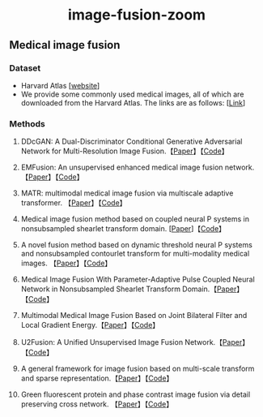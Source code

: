 
<p align="center">
<h1 align="center">image-fusion-zoom</h1>
</p>


## Medical image fusion

### Dataset

- Harvard Atlas [[website](http://www.med.harvard.edu/aanlib/home.html)]
- We provide some commonly used medical images, all of which are downloaded from the Harvard Atlas. The links are as follows: [[Link](https://github.com/MorvanLi/image-fusion-zoom/tree/main/Medical_Image_Fusion_Methods/Havard-Medical-Image-Fusion-Datasets)]

### Methods

1. DDcGAN: A Dual-Discriminator Conditional  Generative Adversarial Network for Multi-Resolution Image Fusion.【[Paper](https://ieeexplore.ieee.org/abstract/document/9031751/)】【[Code](https://github.com/hanna-xu/DDcGAN)】

2. EMFusion: An unsupervised enhanced medical  image fusion network. 【[Paper](https://www.sciencedirect.com/science/article/abs/pii/S1566253521001275)】【[Code](https://github.com/hanna-xu/EMFusion)】

3. MATR: multimodal medical image fusion via multiscale adaptive transformer. 【[Paper](https://ieeexplore.ieee.org/abstract/document/9844446)】【[Code](https://github.com/tthinking/MATR)】

4. Medical image fusion method based on coupled neural P systems in nonsubsampled shearlet transform domain. [[Paper](https://morvanli.github.io/papers/IJNS2021.pdf)]【[Code](https://github.com/MorvanLi/CNP-MIF)】

5. A novel fusion method based on dynamic threshold neural P systems and nonsubsampled contourlet transform for multi-modality medical images. 【[Paper](https://www.sciencedirect.com/science/article/abs/pii/S0165168420303376)】【[Code](https://github.com/MorvanLi/DTNP-MIF)】

6. Medical Image Fusion With Parameter-Adaptive Pulse Coupled Neural Network in Nonsubsampled Shearlet Transform Domain.【[Paper]()】【[Code](https://github.com/yuliu316316/NSST-PAPCNN-Fusion)】

7. Multimodal Medical Image Fusion Based on Joint Bilateral Filter and Local Gradient Energy.【[Paper](https://www.sciencedirect.com/science/article/abs/pii/S0020025521003819)】【[Code](https://github.com/lxs6/INS_medical-image-fusion)】

8. U2Fusion: A Unified Unsupervised Image Fusion Network.【[Paper](https://ieeexplore.ieee.org/document/9151265/citations)】【[Code](https://github.com/hanna-xu/U2Fusion)】

9. A general framework for image fusion based on multi-scale transform and sparse representation.【[Paper](https://www.sciencedirect.com/science/article/abs/pii/S1566253514001043)】【[Code](https://github.com/yuliu316316/MST-SR-Fusion-Toolbox)】

10. Green fluorescent protein and phase contrast image fusion via detail preserving cross network. 【[Paper](https://ieeexplore.ieee.org/abstract/document/9442298)】【[Code](https://github.com/yuliu316316/DPCN-Fusion)】

    



